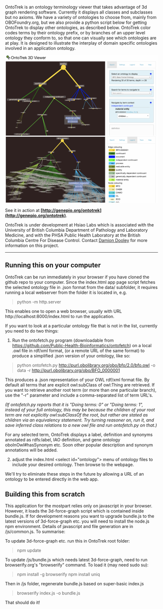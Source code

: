 OntoTrek is an ontology terminology viewer that takes advantage of 3d graph rendering software. Currently it displays all classes and subclasses but no axioms. We have a variety of ontologies to choose from, mainly from OBOFoundry.org, but we also provide a python script below for getting OntoTrek to display other ontologies, as described below.  OntoTrek color codes terms by their ontology prefix, or by branches of an upper level ontology they conform to, so that one can visually see which ontologies are at play. It is designed to illustrate the interplay of domain specific ontologies involved in an application ontology.

<img src="docs/images/bfo.png"/>

<img src="docs/images/bfo_eco.png"/>

See it in action at **[http://genepio.org/ontotrek](http://genepio.org/ontotrek)**.

OntoTrek is under development at Hsiao Labs which is associated with the University of British Columbia Department of Pathology and Laboratory Medicine, and with the PHSA Public Health Laboratory at the British Columbia Centre For Disease Control. Contact [Damion Dooley](mailto:damion.dooley@bccdc.ca) for more information on this project.

<hr />

## Running this on your computer

OntoTrek can be run immediately in your browser if you have cloned the github repo to your computer.  Since the index.html app page script fetches the selected ontology file in .json format from the data/ subfolder, it requires running a local webserver from the folder it is located in, e.g. 
    
> python -m http.server

This enables one to open a web browser, usually with URL http://localhost:8000/index.html to run the application.

If you want to look at a particular ontology file that is not in the list, currently you need to do two things:

1) Run the ontofetch.py program (downloadable from https://github.com/Public-Health-Bioinformatics/ontofetch) on a local .owl file in rdf/xml format, (or a remote URL of the same format) to produce a simplified .json version of your ontology, like so:

> python ontofetch.py http://purl.obolibrary.org/obo/bfo/2.0/bfo.owl -o data -r http://purl.obolibrary.org/obo/BFO_0000001

This produces a .json representation of your OWL rdf/xml format file.  By default all terms that are explicit owl:subClass of owl:Thing are retrieved.  If you want to retrieve another root term (or more than one particular branch), use the "-r" parameter and include a comma-separated list of term URL's.  

*(If ontofetch.py reports that it is "Doing terms: 0" or "Doing terms: 1", instead of your full ontology, this may be because the children of your root term are not explicitly owl:subClassOf the root, but rather are stated as children via an equivalency statement.  Try turning reasoner on, run it, and save inferred class relations to a new owl file and run ontofetch.py on that.)*

For any selected term, OntoTrek displays a label, definition and synonyms annotated as rdfs:label, IAO definition, and gene ontology oboInOwl#hasSynonym etc. Soon other popular description and synonym annotations will be added.

2) adjust the index.html &lt;select id="ontology"&gt; menu of ontology files to include your desired ontology.  Then browse to the webpage.

We'll try to eliminate these steps in the future by allowing a URL of an ontology to be entered directly in the web app.

## Building this from scratch

This application for the mostpart relies only on javascript in your browser.  However, it loads the 3d-force-graph script which is contained inside bundle.js.  If for development reasons you want to upgrade bundle.js to the latest versions of 3d-force-graph etc. you will need to install the node.js npm environment.  Details of javascript and file generation are in /js/common.js. To summarise:

To update 3d-force-graph etc. run this in OntoTrek root folder:
  
  > npm update 

To update /js/bundle.js which needs latest 3d-force-graph, need to run 
  browserify.org's "browserify" command. To load it (may need sudo su):

  > npm install -g browserify
  > npm install uniq 

Then in /js folder, regenerate bundle.js based on super-basic index.js

  > browserify index.js -o bundle.js

That should do it!
